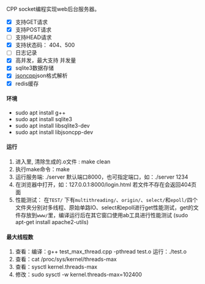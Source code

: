﻿CPP socket编程实现web后台服务器。

* [x] 支持GET请求
* [x] 支持POST请求
* [ ] 支持HEAD请求
* [x] 支持状态码： 404、500
* [ ] 日志记录
* [x] 高并发，最大支持 并发量
* [x] sqlite3数据存储
* [x] [jsoncpp](https://github.com/open-source-parsers/jsoncpp)json格式解析
* [x] redis缓存

#### 环境

- sudo apt install g++
- sudo apt install sqlite3
- sudo apt install libsqlite3-dev
- sudo apt install libjsoncpp-dev

#### 运行

1. 进入里, 清除生成的.o文件 : make clean
2. 执行make命令：make
3. 运行服务端: ./server 默认端口8000，也可指定端口，如：./server 1234
4. 在浏览器中打开，如：127.0.0.1:8000/login.html  若文件不存在会返回404页面
5. 性能测试： 在`TEST/` 下有`multithreading/`、`origin/`、`select/`和`epoll/`四个文件夹分别对多线程、原始单路IO、select和epoll进行get性能测试，get的文件存放到`www/`里，编译运行后在其它窗口使用ab工具进行性能测试 (sudo apt-get install apache2-utils)

#### 最大线程数

1. 查看：编译：g++ test_max_thread.cpp -pthread test.o 运行：./test.o
2. 查看：cat /proc/sys/kernel/threads-max
3. 查看：sysctl kernel.threads-max
4. 修改：sudo sysctl -w kernel.threads-max=102400

